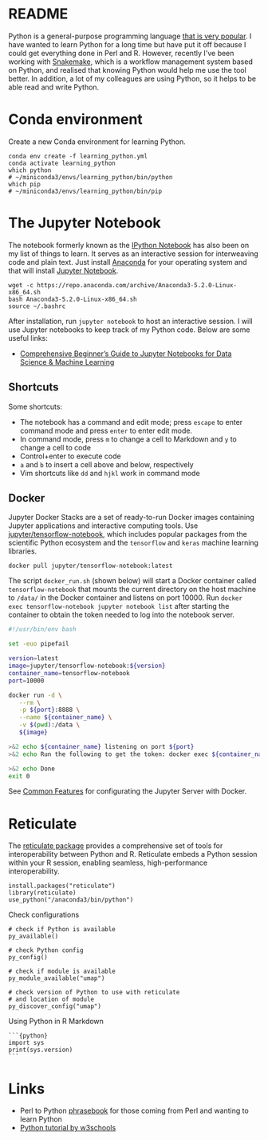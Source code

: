 # README

Python is a general-purpose programming language [that is very popular](https://madnight.github.io/githut/). I have wanted to learn Python for a long time but have put it off because I could get everything done in Perl and R. However, recently I've been working with [Snakemake](https://snakemake.readthedocs.io/en/stable/#), which is a workflow management system based on Python, and realised that knowing Python would help me use the tool better. In addition, a lot of my colleagues are using Python, so it helps to be able read and write Python.

# Conda environment

Create a new Conda environment for learning Python.

    conda env create -f learning_python.yml
    conda activate learning_python
    which python
    # ~/miniconda3/envs/learning_python/bin/python
    which pip
    # ~/miniconda3/envs/learning_python/bin/pip

# The Jupyter Notebook

The notebook formerly known as the [IPython Notebook](https://ipython.org/notebook.html) has also been on my list of things to learn. It serves as an interactive session for interweaving code and plain text. Just install [Anaconda](https://www.continuum.io/downloads) for your operating system and that will install [Jupyter Notebook](https://jupyter.readthedocs.io/en/latest/install.html).

    wget -c https://repo.anaconda.com/archive/Anaconda3-5.2.0-Linux-x86_64.sh
    bash Anaconda3-5.2.0-Linux-x86_64.sh
    source ~/.bashrc

After installation, run `jupyter notebook` to host an interactive session. I will use Jupyter notebooks to keep track of my Python code. Below are some useful links:

* [Comprehensive Beginner’s Guide to Jupyter Notebooks for Data Science & Machine Learning](https://www.analyticsvidhya.com/blog/2018/05/starters-guide-jupyter-notebook/)

## Shortcuts

Some shortcuts:

* The notebook has a command and edit mode; press `escape` to enter command mode and press `enter` to enter edit mode.
* In command mode, press `m` to change a cell to Markdown and `y` to change a cell to code
* Control+enter to execute code
* `a` and `b` to insert a cell above and below, respectively
* Vim shortcuts like `dd` and `hjkl` work in command mode

## Docker

Jupyter Docker Stacks are a set of ready-to-run Docker images containing Jupyter applications and interactive computing tools. Use [jupyter/tensorflow-notebook](https://jupyter-docker-stacks.readthedocs.io/en/latest/using/selecting.html#jupyter-tensorflow-notebook), which includes popular packages from the scientific Python ecosystem and the `tensorflow` and `keras` machine learning libraries.

    docker pull jupyter/tensorflow-notebook:latest

The script `docker_run.sh` (shown below) will start a Docker container called `tensorflow-notebook` that mounts the current directory on the host machine to `/data/` in the Docker container and listens on port 10000. Run `docker exec tensorflow-notebook jupyter notebook list` after starting the container to obtain the token needed to log into the notebook server.

```bash
#!/usr/bin/env bash

set -euo pipefail

version=latest
image=jupyter/tensorflow-notebook:${version}
container_name=tensorflow-notebook
port=10000

docker run -d \
   --rm \
   -p ${port}:8888 \
   --name ${container_name} \
   -v $(pwd):/data \
   ${image}

>&2 echo ${container_name} listening on port ${port}
>&2 echo Run the following to get the token: docker exec ${container_name} jupyter notebook list

>&2 echo Done
exit 0
```

See [Common Features](https://jupyter-docker-stacks.readthedocs.io/en/latest/using/common.html) for configurating the Jupyter Server with Docker.

# Reticulate

The [reticulate package](https://github.com/rstudio/reticulate) provides a comprehensive set of tools for interoperability between Python and R. Reticulate embeds a Python session within your R session, enabling seamless, high-performance interoperability.

    install.packages("reticulate")
    library(reticulate)
    use_python("/anaconda3/bin/python")

Check configurations

    # check if Python is available
    py_available()
    
    # check Python config
    py_config()
    
    # check if module is available
    py_module_available("umap")
    
    # check version of Python to use with reticulate
    # and location of module
    py_discover_config("umap")

Using Python in R Markdown

    ```{python}
    import sys
    print(sys.version)
    ```

# Links

* Perl to Python [phrasebook](https://wiki.python.org/moin/PerlPhrasebook) for those coming from Perl and wanting to learn Python
* [Python tutorial by w3schools](https://www.w3schools.com/python/default.asp)

